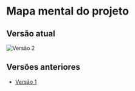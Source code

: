 # Mapa mental do projeto

## Versão atual
![Versão 2]('img/mindmap/mindmapv2.png')

## Versões anteriores

- [Versão 1]('img/mindmap/mindmapv1.png')
